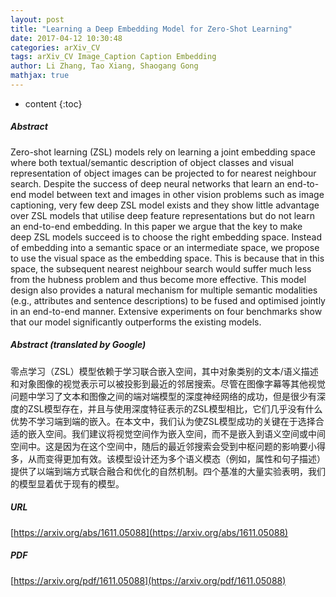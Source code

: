 ```yaml
---
layout: post
title: "Learning a Deep Embedding Model for Zero-Shot Learning"
date: 2017-04-12 10:30:48
categories: arXiv_CV
tags: arXiv_CV Image_Caption Caption Embedding
author: Li Zhang, Tao Xiang, Shaogang Gong
mathjax: true
---
```


* content
{:toc}

##### Abstract
Zero-shot learning (ZSL) models rely on learning a joint embedding space where both textual/semantic description of object classes and visual representation of object images can be projected to for nearest neighbour search. Despite the success of deep neural networks that learn an end-to-end model between text and images in other vision problems such as image captioning, very few deep ZSL model exists and they show little advantage over ZSL models that utilise deep feature representations but do not learn an end-to-end embedding. In this paper we argue that the key to make deep ZSL models succeed is to choose the right embedding space. Instead of embedding into a semantic space or an intermediate space, we propose to use the visual space as the embedding space. This is because that in this space, the subsequent nearest neighbour search would suffer much less from the hubness problem and thus become more effective. This model design also provides a natural mechanism for multiple semantic modalities (e.g., attributes and sentence descriptions) to be fused and optimised jointly in an end-to-end manner. Extensive experiments on four benchmarks show that our model significantly outperforms the existing models.

##### Abstract (translated by Google)
零点学习（ZSL）模型依赖于学习联合嵌入空间，其中对象类别的文本/语义描述和对象图像的视觉表示可以被投影到最近的邻居搜索。尽管在图像字幕等其他视觉问题中学习了文本和图像之间的端对端模型的深度神经网络的成功，但是很少有深度的ZSL模型存在，并且与使用深度特征表示的ZSL模型相比，它们几乎没有什么优势不学习端到端的嵌入。在本文中，我们认为使ZSL模型成功的关键在于选择合适的嵌入空间。我们建议将视觉空间作为嵌入空间，而不是嵌入到语义空间或中间空间中。这是因为在这个空间中，随后的最近邻搜索会受到中枢问题的影响要小得多，从而变得更加有效。该模型设计还为多个语义模态（例如，属性和句子描述）提供了以端到端方式联合融合和优化的自然机制。四个基准的大量实验表明，我们的模型显着优于现有的模型。

##### URL
[https://arxiv.org/abs/1611.05088](https://arxiv.org/abs/1611.05088)

##### PDF
[https://arxiv.org/pdf/1611.05088](https://arxiv.org/pdf/1611.05088)

